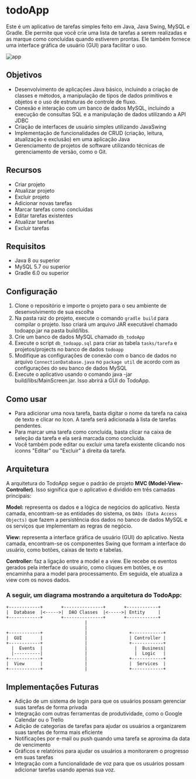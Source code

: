 # todoApp
Este é um aplicativo de tarefas simples feito em Java, Java Swing, MySQL e Gradle. Ele permite que você crie uma lista de tarefas a serem realizadas e as marque como concluídas quando estiverem prontas. Ele também fornece uma interface gráfica de usuário (GUI) para facilitar o uso.

![app](https://i.imgur.com/W2L0rA2.png)

## Objetivos
- Desenvolvimento de aplicações Java básico, incluindo a criação de classes e métodos, a manipulação de tipos de dados primitivos e objetos e o uso de estruturas de controle de fluxo.
- Conexão e interação com um banco de dados MySQL, incluindo a execução de consultas SQL e a manipulação de dados utilizando a API JDBC
- Criação de interfaces de usuário simples utilizando JavaSwing
- Implementação de funcionalidades de CRUD (criação, leitura, atualização e exclusão) em uma aplicação Java
- Gerenciamento de projetos de software utilizando técnicas de gerenciamento de versão, como o Git.

## Recursos
- Criar projeto
- Atualizar projeto
- Excluir projeto
- Adicionar novas tarefas
- Marcar tarefas como concluídas
- Editar tarefas existentes
- Atualizar tarefas
- Excluir tarefas

## Requisitos
- Java 8 ou superior
- MySQL 5.7 ou superior
- Gradle 6.0 ou superior

## Configuração
1. Clone o repositório e importe o projeto para o seu ambiente de desenvolvimento de sua escolha
2. Na pasta raiz do projeto, execute o comando `gradle build` para compilar o projeto. Isso criará um arquivo JAR executável chamado todoapp.jar na pasta build/libs.
3. Crie um banco de dados MySQL chamado `db_todoApp`
4. Execute o script `db_todoapp.sql` para criar as tabela `tasks/tarefa` e projetos/projects no banco de dados `todoapp`
5. Modifique as configurações de conexão com o banco de dados no arquivo `ConnectionDatabase.java` no `package util` de acordo com as configurações do seu banco de dados MySQL
6. Execute o aplicativo usando o comando java -jar build/libs/MainScreen.jar. Isso abrirá a GUI do TodoApp.

## Como usar
- Para adicionar uma nova tarefa, basta digitar o nome da tarefa na caixa de texto e clicar no Icon. A tarefa será adicionada à lista de tarefas pendentes.
- Para marcar uma tarefa como concluída, basta clicar na caixa de seleção da tarefa e ela será marcada como concluída.
- Você também pode editar ou excluir uma tarefa existente clicando nos iconns "Editar" ou "Excluir" à direita da tarefa.

## Arquitetura
A arquitetura do TodoApp segue o padrão de projeto **MVC (Model-View-Controller)**. Isso significa que o aplicativo é dividido em três camadas principais:

**Model:** representa os dados e a lógica de negócios do aplicativo. Nesta camada, encontram-se as entidades do sistema, os `DAOs (Data Access Objects)` que fazem a persistência dos dados no banco de dados MySQL e os serviços que implementam as regras de negócio.

**View:** representa a interface gráfica de usuário (GUI) do aplicativo. Nesta camada, encontram-se os componentes Swing que formam a interface do usuário, como botões, caixas de texto e tabelas.

**Controller:** faz a ligação entre a model e a view. Ele recebe os eventos gerados pela interface do usuário, como cliques em botões, e os encaminha para a model para processamento. Em seguida, ele atualiza a view com os novos dados.

### A seguir, um diagrama mostrando a arquitetura do TodoApp:
```
+------------+       +---------------+       +------------+
|  Database  |<----->|  DAO Classes  |<----->| Entity     |
+------------+       +---------------+       +------------+
                              |
                              |
+------------+                |                +------------+
|  GUI       |                |                | Controller |
+------------+                |                +------------+
  |  Events  |                |                  |  Business|
  |----------|                |                  |  Logic   |
+------------+                |                +------------+
|  View      |                |                |  Services  |
+------------+                |                +------------+

```

## Implementações Futuras
- Adição de um sistema de login para que os usuários possam gerenciar suas tarefas de forma privada
- Integração com outras ferramentas de produtividade, como o Google Calendar ou o Trello
- Adição de categorias de tarefas para ajudar os usuários a organizarem suas tarefas de forma mais eficiente
- Notificações por e-mail ou push quando uma tarefa se aproxima da data de vencimento
- Gráficos e relatórios para ajudar os usuários a monitorarem o progresso em suas tarefas
- Integração com a funcionalidade de voz para que os usuários possam adicionar tarefas usando apenas sua voz.
